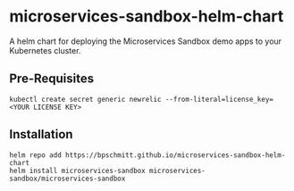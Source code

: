# microservices-sandbox-helm-chart

A helm chart for deploying the Microservices Sandbox demo apps to your Kubernetes cluster.

## Pre-Requisites

```
kubectl create secret generic newrelic --from-literal=license_key=<YOUR LICENSE KEY>
```

## Installation

```
helm repo add https://bpschmitt.github.io/microservices-sandbox-helm-chart
helm install microservices-sandbox microservices-sandbox/microservices-sandbox
```